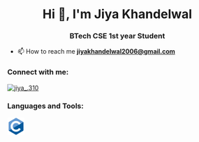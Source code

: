 <h1 align="center">Hi 👋, I'm Jiya Khandelwal</h1>
<h3 align="center">BTech CSE 1st year Student</h3>

- 📫 How to reach me **jiyakhandelwal2006@gmail.com**

<h3 align="left">Connect with me:</h3>
<p align="left">
<a href="https://instagram.com/jiya_.310" target="blank"><img align="center" src="https://raw.githubusercontent.com/rahuldkjain/github-profile-readme-generator/master/src/images/icons/Social/instagram.svg" alt="jiya_.310" height="30" width="40" /></a>
</p>

<h3 align="left">Languages and Tools:</h3>
<p align="left"> <a href="https://www.cprogramming.com/" target="_blank" rel="noreferrer"> <img src="https://raw.githubusercontent.com/devicons/devicon/master/icons/c/c-original.svg" alt="c" width="40" height="40"/> </a> </p>
